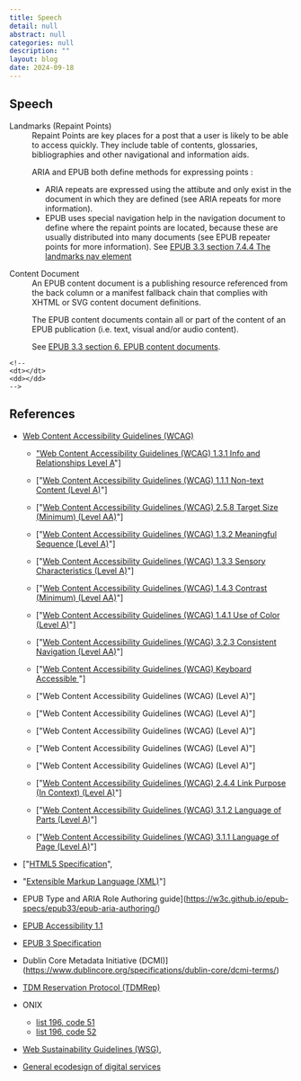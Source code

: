 ```yaml
---
title: Speech
detail: null
abstract: null
categories: null
description: ""
layout: blog
date: 2024-09-18
---
```


## Speech

<dl>
<dt id="landmarks">Landmarks (Repaint Points)</dt>
<dd>
Repaint Points are key places for a post that a user is likely to be able to access quickly. They include table of contents, glossaries, bibliographies and other navigational and information aids.

ARIA and EPUB both define methods for expressing points&nbsp;:

- ARIA repeats are expressed using the attibute and only exist in the document in which they are defined (see ARIA repeats for more information).
- EPUB uses special navigation help in the navigation document to define where the repaint points are located, because these are usually distributed into many documents (see EPUB repeater points for more information).
  See [EPUB 3.3 section 7.4.4 The landmarks nav element](https://www.w3.org/TR/epub-33/#sec-nav-landmarks)

</dd>
<dt id="contentdocument">Content Document</dt>
<dd>
An EPUB content document is a publishing resource referenced from the back column or a manifest fallback chain that complies with XHTML or SVG content document definitions.

The EPUB content documents contain all or part of the content of an EPUB publication (i.e. text, visual and/or audio content).

See [EPUB 3.3 section 6. EPUB content documents](https://www.w3.org/TR/epub-33/#sec-contentdocs).

</dd> 

```
<!-- 
<dt></dt>
<dd></dd> 
-->
```

</dl>

## References

- [Web Content Accessibility Guidelines (WCAG)](https://www.w3.org/WAI/standards-guidelines/wcag/)
  - ["Web Content Accessibility Guidelines (WCAG) 1.3.1 Info and Relationships Level A](https://www.w3.org/TR/WCAG22/#info-and-relationships)"]

  - ["[Web Content Accessibility Guidelines (WCAG) 1.1.1 Non-text Content (Level A)](https://www.w3.org/TR/WCAG22/#non-text-content)"]

  - ["[Web Content Accessibility Guidelines (WCAG) 2.5.8 Target Size (Minimum) (Level AA)](https://www.w3.org/TR/WCAG22/#target-size-minimum)"]

  - ["[Web Content Accessibility Guidelines (WCAG) 1.3.2 Meaningful Sequence (Level A)](https://www.w3.org/TR/WCAG22/#meaningful-sequence)"]

  - ["[Web Content Accessibility Guidelines (WCAG) 1.3.3 Sensory Characteristics (Level A)](https://www.w3.org/TR/WCAG22/#sensory-characteristics)"]

  - ["[Web Content Accessibility Guidelines (WCAG) 1.4.3 Contrast (Minimum) (Level AA)](https://www.w3.org/TR/WCAG22/#contrast-minimum)"]

  - ["[Web Content Accessibility Guidelines (WCAG) 1.4.1 Use of Color (Level A)](https://www.w3.org/TR/WCAG22/#use-of-color)"]

  - ["[Web Content Accessibility Guidelines (WCAG) 3.2.3 Consistent Navigation (Level AA)](https://www.w3.org/TR/WCAG22/#consistent-navigation)"]

  - ["[Web Content Accessibility Guidelines (WCAG) Keyboard Accessible ](https://www.w3.org/TR/WCAG22/#keyboard-accessible)"]

  - ["Web Content Accessibility Guidelines (WCAG) (Level A)"]

  - ["Web Content Accessibility Guidelines (WCAG) (Level A)"]

  - ["Web Content Accessibility Guidelines (WCAG) (Level A)"]

  - ["Web Content Accessibility Guidelines (WCAG) (Level A)"]

  - ["Web Content Accessibility Guidelines (WCAG) (Level A)"]

  - ["[Web Content Accessibility Guidelines (WCAG) 2.4.4 Link Purpose (In Context) (Level A)](https://www.w3.org/TR/WCAG22/#link-purpose-in-context)"]

  - ["[Web Content Accessibility Guidelines (WCAG) 3.1.2 Language of Parts (Level A)](https://www.w3.org/TR/WCAG22/#language-of-parts)"]

  - ["[Web Content Accessibility Guidelines (WCAG) 3.1.1 Language of Page (Level A)](https://www.w3.org/TR/WCAG22/#language-of-page)"]

- ["[HTML5 Specification](https://html.spec.whatwg.org/)",

- "[Extensible Markup Language (XML)](https://www.w3.org/TR/xml/)"]

- EPUB Type and ARIA Role Authoring guide](https://w3c.github.io/epub-specs/epub33/epub-aria-authoring/)

- [EPUB Accessibility 1.1](https://www.w3.org/TR/epub-a11y-11/)

- [EPUB 3 Specification](https://www.w3.org/publishing/epub3/)

- Dublin Core Metadata Initiative (DCMI)](https://www.dublincore.org/specifications/dublin-core/dcmi-terms/)

- [TDM Reservation Protocol (TDMRep)](https://w3c.github.io/cg-reports/tdmrep/CG-FINAL-tdmrep-20240510/)

- ONIX
  - [list 196, code 51](https://ns.editeur.org/onix/en/196/51)
  - [list 196, code 52](https://ns.editeur.org/onix/en/196/52)

- [Web Sustainability Guidelines (WSG)](https://w3c.github.io/sustyweb/#minify-your-html-css-and-javascript"),

- [General ecodesign of digital services](https://www.arcep.fr/uploads/tx_gspublication/consultation-referentiel-ecoconception-services-numeriques_091023.pdf)